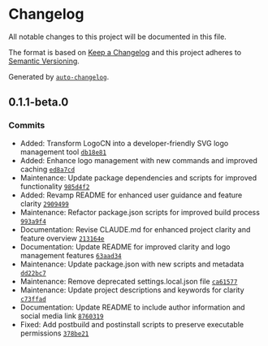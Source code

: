 # Changelog

All notable changes to this project will be documented in this file.

The format is based on [Keep a Changelog](https://keepachangelog.com/en/1.0.0/)
and this project adheres to [Semantic Versioning](https://semver.org/spec/v2.0.0.html).

Generated by [`auto-changelog`](https://github.com/CookPete/auto-changelog).

## 0.1.1-beta.0

### Commits

- Added: Transform LogoCN into a developer-friendly SVG logo management tool [`db18e81`](https://github.com/shokks/logocn/commit/db18e818961fe84457c065a5bc8b8ece26ed8189)
- Added: Enhance logo management with new commands and improved caching [`ed8a7cd`](https://github.com/shokks/logocn/commit/ed8a7cdebfc4ef1b38ede228e66669599c20d8ea)
- Maintenance: Update package dependencies and scripts for improved functionality [`985d4f2`](https://github.com/shokks/logocn/commit/985d4f29c40dbcb60d4652ad786712fe17e26ea7)
- Added: Revamp README for enhanced user guidance and feature clarity [`2909499`](https://github.com/shokks/logocn/commit/290949902e4d1a5410195d7cf1ed7d3e7002c8ed)
- Maintenance: Refactor package.json scripts for improved build process [`993a9f4`](https://github.com/shokks/logocn/commit/993a9f4aa2712a71f11e212479db1e9216502633)
- Documentation: Revise CLAUDE.md for enhanced project clarity and feature overview [`213164e`](https://github.com/shokks/logocn/commit/213164e9e98868855eed5758491b3fc17c0e117f)
- Documentation: Update README for improved clarity and logo management features [`63aad34`](https://github.com/shokks/logocn/commit/63aad349293c7936f66e54b946db5c2360749518)
- Maintenance: Update package.json with new scripts and metadata [`dd22bc7`](https://github.com/shokks/logocn/commit/dd22bc7b0e3cdd759a4ac69a052f99e2c47859a0)
- Maintenance: Remove deprecated settings.local.json file [`ca61577`](https://github.com/shokks/logocn/commit/ca61577ebcf24e006d0b633dd4dad7933424b07f)
- Maintenance: Update project descriptions and keywords for clarity [`c73ffad`](https://github.com/shokks/logocn/commit/c73ffadc592fe881761346b38d3d861ee8a22e49)
- Documentation: Update README to include author information and social media link [`8760319`](https://github.com/shokks/logocn/commit/876031906e5e11ef11084ce91b13a8e63d25b851)
- Fixed: Add postbuild and postinstall scripts to preserve executable permissions [`378be21`](https://github.com/shokks/logocn/commit/378be2152161dde45b51d831004f04aa7b877d25)
